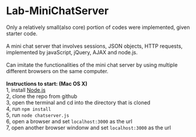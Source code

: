 # Lab-MiniChatServer
Only a relatively small(also core) portion of codes were implemented, given starter code.
<br><br>
A mini chat server that involves sessions, JSON objects, HTTP requests, implemented by javaScript, jQuery, AJAX and node.js.
<br><br>
Can imitate the functionalities of the mini chat server by using multiple different browsers on the same computer.<br><br>
<b>Instructions to start: (Mac OS X)</b><br>
1, install <a href='https://nodejs.org/en/'>Node.js</a><br>
2, clone the repo from github<br>
3, open the terminal and cd into the directory that is cloned<br>
4, run `npm install` <br>
5, run `node chatserver.js` <br>
6, open a browser and set `localhost:3000` as the url<br>
7, open another browser windonw and set `localhost:3000` as the url<br>
